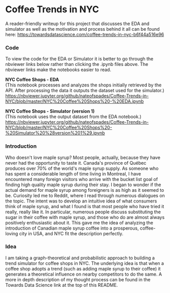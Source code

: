 # Coffee Trends in NYC

A reader-friendly writeup for this project that discusses the EDA and simulator as well as the motivation and process behind it all can be found here:
https://towardsdatascience.com/coffee-trends-in-nyc-b6f44a516e96

### Code
To view the code for the EDA or Simulator it is better to go through the nbviewer links below rather than clicking the .ipynb files above. The nbviewer links make the notebooks easier to read.

**NYC Coffee Shops - EDA** <br />
(This notebook processes and analyzes the shops initially retrieved by the API. After processing the data it outputs the dataset used for the simulator.) <br />
https://nbviewer.jupyter.org/github/nateofspades/Coffee-Trends-in-NYC/blob/master/NYC%20Coffee%20Shops%20-%20EDA.ipynb

**NYC Coffee Shops - Simulator (version 1)** <br />
(This notebook uses the output dataset from the EDA notebook.) <br /> 
https://nbviewer.jupyter.org/github/nateofspades/Coffee-Trends-in-NYC/blob/master/NYC%20Coffee%20Shops%20-%20Simulator%20%28version%201%29.ipynb

### Introduction
Who doesn't love maple syrup? Most people, actually, because they have never had the opportunity to taste it. Canada's province of Québec produces over 70% of the world's maple syrup supply. As someone who has spent a considerable length of time living in Montreal, I have encountered many foreign visitors who arrive with the bucket list goal of finding high quality maple syrup during their stay. I began to wonder if the actual demand for maple syrup among foreigners is as high as it seemed to be. Curiosity led me to Reddit, where I read through numerous dialogues on the topic. The intent was to develop an intuitive idea of what consumers think of maple syrup, and what I found is that most people who have tried it really, really like it. In particular, numerous people discuss substituting the sugar in their coffee with maple syrup, and those who do are almost always positively enthusiastic about it. This gave me the idea of analyzing the introduction of Canadian maple syrup coffee into a prosperous, coffee-loving city in USA, and NYC fit the description perfectly.

### Idea
I am taking a graph-theoretical and probabilistic approach to building a trend simulator for coffee shops in NYC. The underlying idea is that when a coffee shop adopts a trend (such as adding maple syrup to their coffee) it generates a theoretical influence on nearby competitors to do the same. A more in depth description of my thought process can be found in the Towards Data Science link at the top of this README.
